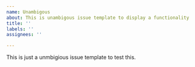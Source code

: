 ```yaml
---
name: Unambigous
about: This is unambigous issue template to display a functionality
title: ''
labels: ''
assignees: ''

---
```

This is just a unmbigious issue template to test this.
